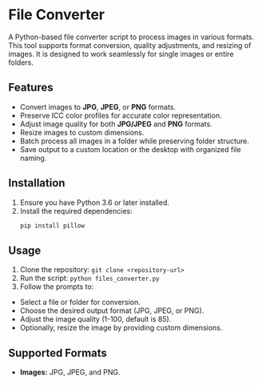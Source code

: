 # File Converter

A Python-based file converter script to process images in various formats. This tool supports format conversion, quality adjustments, and resizing of images. It is designed to work seamlessly for single images or entire folders.

## Features

- Convert images to **JPG**, **JPEG**, or **PNG** formats.
- Preserve ICC color profiles for accurate color representation.
- Adjust image quality for both **JPG/JPEG** and **PNG** formats.
- Resize images to custom dimensions.
- Batch process all images in a folder while preserving folder structure.
- Save output to a custom location or the desktop with organized file naming.

## Installation

1. Ensure you have Python 3.6 or later installed.
2. Install the required dependencies:
   ```bash
   pip install pillow
## Usage
1. Clone the repository: `git clone <repository-url>`
2. Run the script: `python files_converter.py`
3. Follow the prompts to:
  * Select a file or folder for conversion.
  * Choose the desired output format (JPG, JPEG, or PNG).
  * Adjust the image quality (1-100, default is 85).
  * Optionally, resize the image by providing custom dimensions.

## Supported Formats
* **Images:** JPG, JPEG, and PNG.
